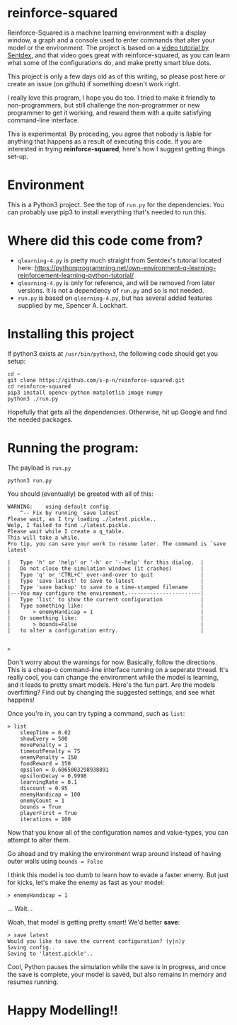 # reinforce-squared
Reinforce-Squared is a machine learning environment with a display window, a graph and a console used to enter commands that alter your model or the environment. The project is based on a [video tutorial by Sentdex](https://youtu.be/G92TF4xYQcU), and that video goes great with reinforce-squared, as you can learn what some of the configurations do, and make pretty smart blue dots.

This project is only a few days old as of this writing, so please post here or create an issue (on github) if something doesn't work right.

I really love this program, I hope you do too. I tried to make it friendly to non-programmers, but still challenge the non-programmer or new programmer to get it working, and reward them with a quite satisfying command-line interface.

This is experimental. By proceding, you agree that nobody is liable for anything that happens as a result of executing this code. If you are interested in trying **reinforce-squared**, here's how I suggest getting things set-up.
# Environment

This is a Python3 project. See the top of `run.py` for the dependencies. You can probably use pip3 to install everything that's needed to run this.

# Where did this code come from?
* `qlearning-4.py` is pretty much straight from Sentdex's tutorial located here: https://pythonprogramming.net/own-environment-q-learning-reinforcement-learning-python-tutorial/
* `qlearning-4.py` is only for reference, and will be removed from later versions. It is not a dependency of `run.py` and so is not needed.
* `run.py` is based on `qlearning-4.py`, but has several added features supplied by me, Spencer A. Lockhart. 

# Installing this project
If python3 exists at `/usr/bin/python3`, the following code should get you setup:
```
cd ~
git clone https://github.com/s-p-n/reinforce-squared.git
cd reinforce-squared
pip3 install opencv-python matplotlib image numpy
python3 ./run.py
```
Hopefully that gets all the dependencies. Otherwise, hit up Google and find the needed packages.

# Running the program:
The payload is `run.py`

```
python3 run.py
```


You should (eventually) be greeted with all of this:
```
WARNING:	using default config
	^-- Fix by running `save latest`
Please wait, as I try loading ./latest.pickle..
Welp, I failed to find ./latest.pickle.
Please wait while I create a q_table.
This will take a while.
Pro tip, you can save your work to resume later. The command is `save latest`

|   Type 'h' or 'help' or '-h' or '--help' for this dialog.  |
|   Do not close the simulation windows (it crashes)         |
|   Type 'q' or 'CTRL+C' over-and-over to quit               |
|   Type 'save latest' to save to latest                     |
|   Type 'save backup' to save to a time-stamped filename    |
|---You may configure the environment.-----------------------|
|   Type 'list' to show the current configuration            |
|   Type something like:                                     |
|       > enemyHandicap = 1                                  |
|   Or something like:                                       |
|       > bounds=False                                       |
|   to alter a configuration entry.                          |


> 
```


Don't worry about the warnings for now. Basically, follow the directions. This is a cheap-o command-line interface running on a seperate thread. It's really cool, you can change the environment while the model is learning, and it leads to pretty smart models. Here's the fun part. Are the models overfitting? Find out by changing the suggested settings, and see what happens!

Once you're in, you can try typing a command, such as `list`:
```
> list
	sleepTime = 0.02
	showEvery = 500
	movePenalty = 1
	timeoutPenalty = 75
	enemyPenalty = 150
	foodReward = 150
	epsilon = 0.6065003298938891
	epsilonDecay = 0.9998
	learningRate = 0.1
	discount = 0.95
	enemyHandicap = 100
	enemyCount = 1
	bounds = True
	playerFirst = True
	iterations = 100
```

Now that you know all of the configuration names and value-types, you can attempt to alter them.

Go ahead and try making the environment wrap around instead of having outer walls using `bounds = False`

I think this model is too dumb to learn how to evade a faster enemy. But just for kicks, let's make the enemy as fast as your model:
```
> enemyHandicap = 1
```
... Wait...

Woah, that model is getting pretty smart! We'd better **save**:
```
> save latest
Would you like to save the current configuration? (y|n)y
Saving config..
Saving to 'latest.pickle'..
```
Cool, Python pauses the simulation while the save is in progress, and once the save is complete, your model is saved, but also remains in memory and resumes running.
# Happy Modelling!!
